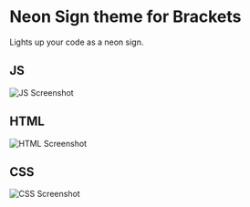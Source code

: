 # Neon Sign theme for Brackets
Lights up your code as a neon sign.

## JS
![JS Screenshot](https://github.com/remonbonbon/brackets-theme-neon/blob/master/js.png)

## HTML
![HTML Screenshot](https://github.com/remonbonbon/brackets-theme-neon/blob/master/html.png)

## CSS
![CSS Screenshot](https://github.com/remonbonbon/brackets-theme-neon/blob/master/css.png)
